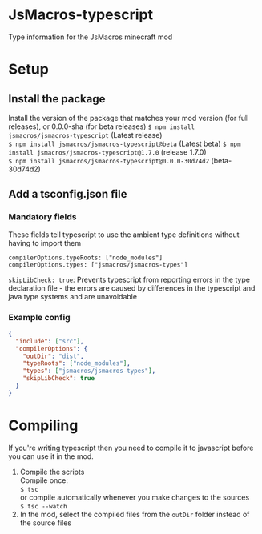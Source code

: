 # JsMacros-typescript
Type information for the JsMacros minecraft mod

# Setup
## Install the package
Install the version of the package that matches your mod version (for full releases), or 0.0.0-sha (for beta releases)
`$ npm install jsmacros/jsmacros-typescript` (Latest release)  
`$ npm install jsmacros/jsmacros-typescript@beta` (Latest beta)
`$ npm install jsmacros/jsmacros-typescript@1.7.0` (release 1.7.0)  
`$ npm install jsmacros/jsmacros-typescript@0.0.0-30d74d2` (beta-30d74d2)

## Add a tsconfig.json file
### Mandatory fields
These fields tell typescript to use the ambient type definitions without having to import them 

`compilerOptions.typeRoots: ["node_modules"]`  
`compilerOptions.types: ["jsmacros/jsmacros-types"]`

`skipLibCheck: true`: Prevents typescript from reporting errors in the type declaration file - the errors are caused by differences in the typescript and java type systems and are unavoidable

### Example config
```json
{
  "include": ["src"],
  "compilerOptions": {
    "outDir": "dist",
    "typeRoots": ["node_modules"],
    "types": ["jsmacros/jsmacros-types"],
    "skipLibCheck": true
  }
}
```

# Compiling
If you're writing typescript then you need to compile it to javascript before you can use it in the mod.

1. Compile the scripts  
Compile once:  
`$ tsc`  
or compile automatically whenever you make changes to the sources  
`$ tsc --watch`
2. In the mod, select the compiled files from the `outDir` folder instead of the source files
